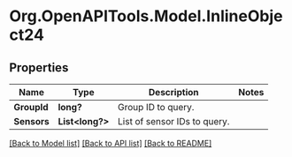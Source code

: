 # Org.OpenAPITools.Model.InlineObject24
## Properties

Name | Type | Description | Notes
------------ | ------------- | ------------- | -------------
**GroupId** | **long?** | Group ID to query. | 
**Sensors** | **List&lt;long?&gt;** | List of sensor IDs to query. | 

[[Back to Model list]](../README.md#documentation-for-models) [[Back to API list]](../README.md#documentation-for-api-endpoints) [[Back to README]](../README.md)


